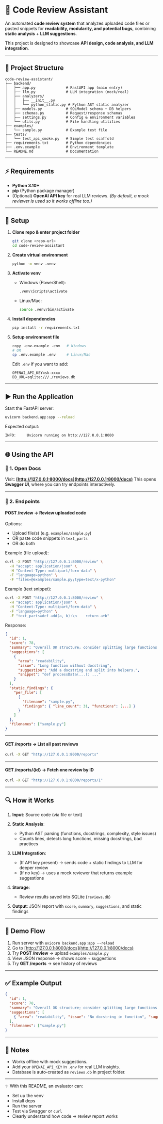 # 🚀 Code Review Assistant

An automated **code review system** that analyzes uploaded code files or pasted snippets for **readability, modularity, and potential bugs**, combining **static analysis** + **LLM suggestions**.

This project is designed to showcase **API design, code analysis, and LLM integration**.

---

## 📂 Project Structure

```
code-review-assistant/
├── backend/
│   ├── app.py              # FastAPI app (main entry)
│   ├── llm.py              # LLM integration (mock/real)
│   ├── analyzers/
│   │   ├── __init__.py
│   │   └── python_static.py # Python AST static analyzer
│   ├── models.py           # SQLModel schema + DB helpers
│   ├── schemas.py          # Request/response schemas
│   ├── settings.py         # Config & environment variables
│   └── utils.py            # File handling utilities
├── examples/
│   └── sample.py           # Example test file
├── tests/
│   └── test_api_smoke.py   # Simple test scaffold
├── requirements.txt        # Python dependencies
├── .env.example            # Environment template
└── README.md               # Documentation
```

---

## ⚡ Requirements

* **Python 3.10+**
* **pip** (Python package manager)
* (Optional) **OpenAI API key** for real LLM reviews.
  *(By default, a mock reviewer is used so it works offline too.)*

---

## 🔧 Setup

1. **Clone repo & enter project folder**

   ```bash
   git clone <repo-url>
   cd code-review-assistant
   ```

2. **Create virtual environment**

   ```bash
   python -m venv .venv
   ```

3. **Activate venv**

   * Windows (PowerShell):

     ```bash
     .venv\Scripts\activate
     ```
   * Linux/Mac:

     ```bash
     source .venv/bin/activate
     ```

4. **Install dependencies**

   ```bash
   pip install -r requirements.txt
   ```

5. **Setup environment file**

   ```bash
   copy .env.example .env   # Windows
   # OR
   cp .env.example .env     # Linux/Mac
   ```

   Edit `.env` if you want to add:

   ```
   OPENAI_API_KEY=sk-xxxx
   DB_URL=sqlite:///./reviews.db
   ```

---

## ▶️ Run the Application

Start the FastAPI server:

```bash
uvicorn backend.app:app --reload
```

Expected output:

```
INFO:     Uvicorn running on http://127.0.0.1:8000
```

---

## 🌐 Using the API

### 📘 1. Open Docs

Visit: **[http://127.0.0.1:8000/docs](http://127.0.0.1:8000/docs)**
This opens **Swagger UI**, where you can try endpoints interactively.

---

### 📝 2. Endpoints

#### **POST /review** → Review uploaded code

Options:

* Upload file(s) (e.g. `examples/sample.py`)
* OR paste code snippets in `text_parts`
* OR do both

Example (file upload):

```bash
curl -X POST "http://127.0.0.1:8000/review" \
  -H "accept: application/json" \
  -H "Content-Type: multipart/form-data" \
  -F "language=python" \
  -F "files=@examples/sample.py;type=text/x-python"
```

Example (text snippet):

```bash
curl -X POST "http://127.0.0.1:8000/review" \
  -H "accept: application/json" \
  -H "Content-Type: multipart/form-data" \
  -F "language=python" \
  -F "text_parts=def add(a, b):\n    return a+b"
```

Response:

```json
{
  "id": 1,
  "score": 78,
  "summary": "Overall OK structure; consider splitting large functions and adding docstrings.",
  "suggestions": [
    {
      "area": "readability",
      "issue": "Long function without docstring",
      "suggestion": "Add a docstring and split into helpers.",
      "snippet": "def processData(...): ..."
    }
  ],
  "static_findings": {
    "per_file": [
      {
        "filename": "sample.py",
        "findings": { "line_count": 31, "functions": [...] }
      }
    ]
  },
  "filenames": ["sample.py"]
}
```

---

#### **GET /reports** → List all past reviews

```bash
curl -X GET "http://127.0.0.1:8000/reports"
```

---

#### **GET /reports/{id}** → Fetch one review by ID

```bash
curl -X GET "http://127.0.0.1:8000/reports/1"
```

---

## 🔍 How it Works

1. **Input**: Source code (via file or text)
2. **Static Analysis**:

   * Python AST parsing (functions, docstrings, complexity, style issues)
   * Counts lines, detects long functions, missing docstrings, bad practices
3. **LLM Integration**:

   * (If API key present) → sends code + static findings to LLM for deeper review
   * (If no key) → uses a mock reviewer that returns example suggestions
4. **Storage**:

   * Review results saved into SQLite (`reviews.db`)
5. **Output**: JSON report with `score`, `summary`, `suggestions`, and static findings

---

## 🎯 Demo Flow

1. Run server with `uvicorn backend.app:app --reload`
2. Go to [http://127.0.0.1:8000/docs](http://127.0.0.1:8000/docs)
3. Try **POST /review** → upload `examples/sample.py`
4. View JSON response → shows score + suggestions
5. Try **GET /reports** → see history of reviews

---

## ✅ Example Output

```json
{
  "id": 1,
  "score": 78,
  "summary": "Overall OK structure; consider splitting large functions and adding docstrings.",
  "suggestions": [
    { "area": "readability", "issue": "No docstring in function", "suggestion": "Add docstring" }
  ],
  "filenames": ["sample.py"]
}
```

---

## 📌 Notes

* Works offline with mock suggestions.
* Add your `OPENAI_API_KEY` in `.env` for real LLM insights.
* Database is auto-created as `reviews.db` in project folder.

---

✨ With this README, an evaluator can:

* Set up the venv
* Install deps
* Run the server
* Test via Swagger or `curl`
* Clearly understand how code → review report works
